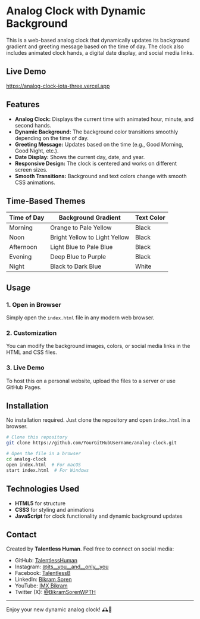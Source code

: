 # Analog Clock with Dynamic Background

This is a web-based analog clock that dynamically updates its background gradient and greeting message based on the time of day. The clock also includes animated clock hands, a digital date display, and social media links.

## Live Demo
https://analog-clock-iota-three.vercel.app
## Features

- **Analog Clock:** Displays the current time with animated hour, minute, and second hands.
- **Dynamic Background:** The background color transitions smoothly depending on the time of day.
- **Greeting Message:** Updates based on the time (e.g., Good Morning, Good Night, etc.).
- **Date Display:** Shows the current day, date, and year.
- **Responsive Design:** The clock is centered and works on different screen sizes.
- **Smooth Transitions:** Background and text colors change with smooth CSS animations.

## Time-Based Themes

| Time of Day |      Background Gradient      | Text Color |
|-------------|-------------------------------|------------|
| Morning     | Orange to Pale Yellow         | Black      |
| Noon        | Bright Yellow to Light Yellow | Black      |
| Afternoon   | Light Blue to Pale Blue       | Black      |
| Evening     | Deep Blue to Purple           | Black      |
| Night       | Black to Dark Blue            | White      |

## Usage

### 1. Open in Browser
Simply open the `index.html` file in any modern web browser.

### 2. Customization
You can modify the background images, colors, or social media links in the HTML and CSS files.

### 3. Live Demo
To host this on a personal website, upload the files to a server or use GitHub Pages.

## Installation

No installation required. Just clone the repository and open `index.html` in a browser.

```sh
# Clone this repository
git clone https://github.com/YourGitHubUsername/analog-clock.git

# Open the file in a browser
cd analog-clock
open index.html  # For macOS
start index.html  # For Windows
```

## Technologies Used

- **HTML5** for structure
- **CSS3** for styling and animations
- **JavaScript** for clock functionality and dynamic background updates

## Contact

Created by **Talentless Human**. Feel free to connect on social media:

- GitHub: [TalentlessHuman](https://github.com/TalentlessHuman)
- Instagram: [@its__you__and__only__you](https://www.instagram.com/its__you__and__only__you?igsh=emR6ZzAyenoyaGN2)
- Facebook: [TalentlessB](https://www.facebook.com/TalentlessB)
- LinkedIn: [Bikram Soren](https://www.linkedin.com/in/bikram-soren-9260ba254)
- YouTube: [IMX Bikram](https://www.youtube.com/@imx-bikram)
- Twitter (X): [@BikramSorenWPTH](https://twitter.com/@BikramSorenWPTH)

---

Enjoy your new dynamic analog clock! 🕰️🚀

